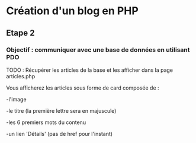 # Création d'un blog en PHP

## Etape 2

### Objectif : communiquer avec une base de données en utilisant PDO

TODO :
Récupérer les articles de la base et les afficher dans la page articles.php

Vous afficherez les articles sous forme de card composée de :

-l'image

-le titre (la première lettre sera en majuscule)

-les 6 premiers mots du contenu

-un lien 'Détails' (pas de href pour l'instant)